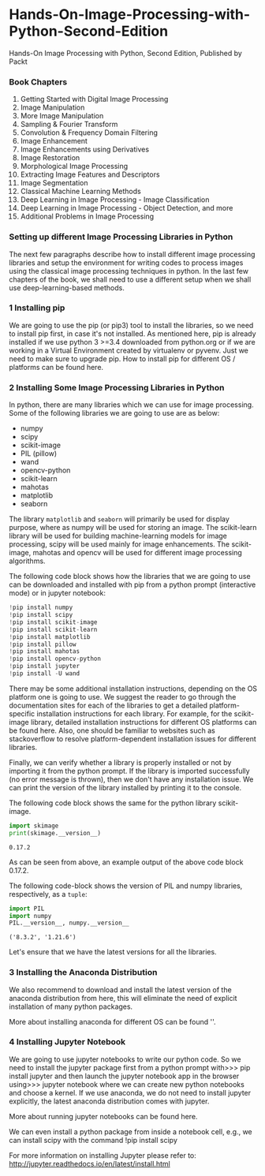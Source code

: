 # Hands-On-Image-Processing-with-Python-Second-Edition
Hands-On Image Processing with Python, Second Edition, Published by Packt

### Book Chapters

1.	Getting Started with Digital Image Processing
2.	Image Manipulation
3.	More Image Manipulation
4.	Sampling & Fourier Transform 
5.	Convolution & Frequency Domain Filtering
6.	Image Enhancement 
7.	Image Enhancements using Derivatives 
8.	Image Restoration
9.	Morphological Image Processing
10.	Extracting Image Features and Descriptors  
11.	Image Segmentation 
12.	Classical Machine Learning Methods 
13.	Deep Learning in Image Processing - Image Classification 
14.	Deep Learning in Image Processing - Object Detection, and more
15.	Additional Problems in Image Processing 


### Setting up different Image Processing Libraries in Python

The next few paragraphs describe how to install different image processing libraries and
setup the environment for writing codes to process images using the classical image
processing techniques in python. In the last few chapters of the book, we shall need to use a
different setup when we shall use deep-learning-based methods.


### 1 Installing pip

We are going to use the pip (or pip3) tool to install the libraries, so we need to
install pip first, in case it's not installed. As mentioned here, pip is already installed if we
use python 3 >=3.4 downloaded from python.org or if we are working in a Virtual
Environment created by virtualenv or pyvenv. Just we need to make sure to upgrade pip.
How to install pip for different OS / platforms can be found here.

### 2 Installing Some Image Processing Libraries in Python

In python, there are many libraries which we can use for image processing. Some of the
following libraries we are going to use are as below:

* numpy
* scipy
* scikit-image
* PIL (pillow)
* wand
* opencv-python
* scikit-learn
* mahotas
* matplotlib
* seaborn

The library `matplotlib` and `seaborn` will primarily be used for display purpose, where as
numpy will be used for storing an image. The scikit-learn library will be used for building
machine-learning models for image processing, scipy will be used mainly for image
enhancements. The scikit-image, mahotas and opencv will be used for different image
processing algorithms.

The following code block shows how the libraries that we are going to use can be
downloaded and installed with pip from a python prompt (interactive mode) or in jupyter notebook:


```python
!pip install numpy
!pip install scipy
!pip install scikit-image
!pip install scikit-learn
!pip install matplotlib
!pip install pillow
!pip install mahotas
!pip install opencv-python
!pip install jupyter
!pip install -U wand
```

There may be some additional installation instructions, depending on the OS platform one is going to use. We suggest the reader to go through the documentation sites for each of the
libraries to get a detailed platform-specific installation instructions for each library. For
example, for the scikit-image library, detailed installation instructions for different OS
platforms can be found here. Also, one should be familiar to websites such
as stackoverflow to resolve platform-dependent installation issues for different libraries.

Finally, we can verify whether a library is properly installed or not by importing it from the
python prompt. If the library is imported successfully (no error message is thrown), then
we don't have any installation issue. We can print the version of the library installed by
printing it to the console.

The following code block shows the same for the python library scikit-image.


```python
import skimage
print(skimage.__version__)
```

    0.17.2
    

As can be seen from above, an example output of the above code block 0.17.2.

The following code-block shows the version of PIL and numpy libraries, respectively, as a `tuple`:


```python
import PIL
import numpy
PIL.__version__, numpy.__version__
```


    ('8.3.2', '1.21.6')



Let's ensure that we have the latest versions for all the libraries.

### 3 Installing the Anaconda Distribution

We also recommend to download and install the latest version of the anaconda distribution
from here, this will eliminate the need of explicit installation of many python packages.

More about installing anaconda for different OS can be found '<here>'.
    
### 4 Installing Jupyter Notebook

We are going to use jupyter notebooks to write our python code. So we need to install
the jupyter package first from a python prompt with>>> pip install jupyter
and then launch the jupyter notebook app in the browser using>>> jupyter notebook
where we can create new python notebooks and choose a kernel. If we use anaconda, we do
not need to install jupyter explicitly, the latest anaconda distribution comes with jupyter.

More about running jupyter notebooks can be found here.

We can even install a python package from inside a notebook cell, e.g., we can
install scipy with the command !pip install scipy

For more information on installing Jupyter please
refer to: http://jupyter.readthedocs.io/en/latest/install.html   
